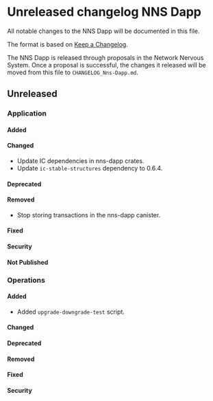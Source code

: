 
# Unreleased changelog NNS Dapp

All notable changes to the NNS Dapp will be documented in this file.

The format is based on [Keep a Changelog](https://keepachangelog.com/en/1.0.0/).

The NNS Dapp is released through proposals in the Network Nervous System. Once a
proposal is successful, the changes it released will be moved from this file to
`CHANGELOG_Nns-Dapp.md`.

## Unreleased

### Application

#### Added

#### Changed

* Update IC dependencies in nns-dapp crates.
* Update `ic-stable-structures` dependency to 0.6.4.

#### Deprecated

#### Removed

* Stop storing transactions in the nns-dapp canister.

#### Fixed

#### Security

#### Not Published

### Operations

#### Added

* Added `upgrade-downgrade-test` script.

#### Changed

#### Deprecated

#### Removed

#### Fixed

#### Security
